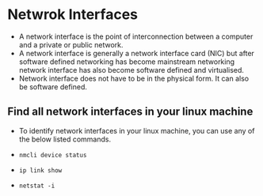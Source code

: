 # Netwrok Interfaces

- A network interface is the point of interconnection between a computer and a private or public network.
- A network interface is generally a network interface card (NIC) but after software defined networking has become mainstream networking network interface has also become software defined and virtualised.
- Network interface does not have to be in the physical form. It can also be software defined.

## Find all network interfaces in your linux machine

- To identify network interfaces in your linux machine, you can use any of the below listed commands.

- ```nmcli device status```
- ```ip link show```
- ```netstat -i```
